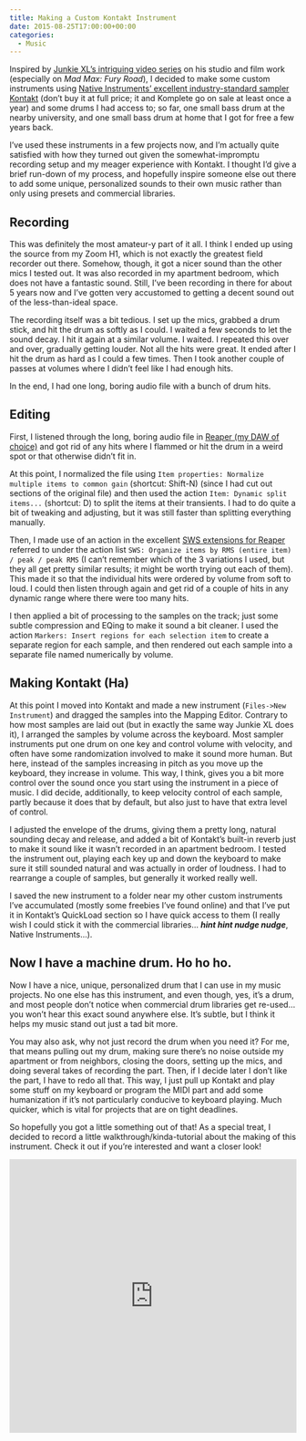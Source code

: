 ```yaml
---
title: Making a Custom Kontakt Instrument
date: 2015-08-25T17:00:00+00:00
categories:
  - Music
---
```

<p>Inspired by <a href="https://www.youtube.com/watch?v=MFHIBo3d4Rw">Junkie XL’s intriguing video series</a> on his studio and film work (especially on <em>Mad Max: Fury Road</em>), I decided to make some custom instruments using <a href="http://www.native-instruments.com/en/products/komplete/samplers/kontakt-5/">Native Instruments’ excellent industry-standard sampler Kontakt</a> (don’t buy it at full price; it and Komplete go on sale at least once a year) and some drums I had access to; so far, one small bass drum at the nearby university, and one small bass drum at home that I got for free a few years back.</p>
<!--more-->
<p>I’ve used these instruments in a few projects now, and I’m actually quite satisfied with how they turned out given the somewhat-impromptu recording setup and my meager experience with Kontakt. I thought I’d give a brief run-down of my process, and hopefully inspire someone else out there to add some unique, personalized sounds to their own music rather than only using presets and commercial libraries.</p>

<h2 id="recording">Recording</h2>

<p>This was definitely the most amateur-y part of it all. I think I ended up using the source from my Zoom H1, which is not exactly the greatest field recorder out there. Somehow, though, it got a nicer sound than the other mics I tested out. It was also recorded in my apartment bedroom, which does not have a fantastic sound. Still, I’ve been recording in there for about 5 years now and I’ve gotten very accustomed to getting a decent sound out of the less-than-ideal space.</p>

<p>The recording itself was a bit tedious. I set up the mics, grabbed a drum stick, and hit the drum as softly as I could. I waited a few seconds to let the sound decay. I hit it again at a similar volume. I waited. I repeated this over and over, gradually getting louder. Not all the hits were great. It ended after I hit the drum as hard as I could a few times. Then I took another couple of passes at volumes where I didn’t feel like I had enough hits.</p>

<p>In the end, I had one long, boring audio file with a bunch of drum hits.</p>

<h2 id="editing">Editing</h2>

<p>First, I listened through the long, boring audio file in <a href="http://www.reaper.fm">Reaper (my DAW of choice)</a> and got rid of any hits where I flammed or hit the drum in a weird spot or that otherwise didn’t fit in.</p>

<p>At this point, I normalized the file using <code class="highlighter-rouge">Item properties: Normalize multiple items to common gain</code> (shortcut: Shift-N) (since I had cut out sections of the original file) and then used the action <code class="highlighter-rouge">Item: Dynamic split items...</code> (shortcut: D) to split the items at their transients. I had to do quite a bit of tweaking and adjusting, but it was still faster than splitting everything manually.</p>

<p>Then, I made use of an action in the excellent <a href="http://sws.mj-s.com/">SWS extensions for Reaper</a> referred to under the action list <code class="highlighter-rouge">SWS: Organize items by RMS (entire item) / peak / peak RMS</code> (I can’t remember which of the 3 variations I used, but they all get pretty similar results; it might be worth trying out each of them). This made it so that the individual hits were ordered by volume from soft to loud. I could then listen through again and get rid of a couple of hits in any dynamic range where there were too many hits.</p>

<p>I then applied a bit of processing to the samples on the track; just some subtle compression and EQing to make it sound a bit cleaner. I used the action <code class="highlighter-rouge">Markers: Insert regions for each selection item</code> to create a separate region for each sample, and then rendered out each sample into a separate file named numerically by volume.</p>

<h2 id="making-kontakt-ha">Making Kontakt (Ha)</h2>

<p>At this point I moved into Kontakt and made a new instrument (<code class="highlighter-rouge">Files-&gt;New Instrument</code>) and dragged the samples into the Mapping Editor. Contrary to how most samples are laid out (but in exactly the same way Junkie XL does it), I arranged the samples by volume across the keyboard. Most sampler instruments put one drum on one key and control volume with velocity, and often have some randomization involved to make it sound more human. But here, instead of the samples increasing in pitch as you move up the keyboard, they increase in volume. This way, I think, gives you a bit more control over the sound once you start using the instrument in a piece of music. I did decide, additionally, to keep velocity control of each sample, partly because it does that by default, but also just to have that extra level of control.</p>

<p>I adjusted the envelope of the drums, giving them a pretty long, natural sounding decay and release, and added a bit of Kontakt’s built-in reverb just to make it sound like it wasn’t recorded in an apartment bedroom. I tested the instrument out, playing each key up and down the keyboard to make sure it still sounded natural and was actually in order of loudness. I had to rearrange a couple of samples, but generally it worked really well.</p>

<p>I saved the new instrument to a folder near my other custom instruments I’ve accumulated (mostly some freebies I’ve found online) and that I’ve put it in Kontakt’s QuickLoad section so I have quick access to them (I really wish I could stick it with the commercial libraries… <strong><em>hint hint nudge nudge</em></strong>, Native Instruments…).</p>

<h2 id="now-i-have-a-machine-drum-ho-ho-ho">Now I have a machine drum. Ho ho ho.</h2>

<p>Now I have a nice, unique, personalized drum that I can use in my music projects. No one else has this instrument, and even though, yes, it’s a drum, and most people don’t notice when commercial drum libraries get re-used… you won’t hear this exact sound anywhere else. It’s subtle, but I think it helps my music stand out just a tad bit more.</p>

<p>You may also ask, why not just record the drum when you need it? For me, that means pulling out my drum, making sure there’s no noise outside my apartment or from neighbors, closing the doors, setting up the mics, and doing several takes of recording the part. Then, if I decide later I don’t like the part, I have to redo all that. This way, I just pull up Kontakt and play some stuff on my keyboard or program the MIDI part and add some humanization if it’s not particularly conducive to keyboard playing. Much quicker, which is vital for projects that are on tight deadlines.</p>

<p>So hopefully you got a little something out of that! As a special treat, I decided to record a little walkthrough/kinda-tutorial about the making of this instrument. Check it out if you’re interested and want a closer look!</p>

<iframe width="100%" height="480" src="https://www.youtube.com/embed/-c6fZ_vaur4" frameborder="0" allowfullscreen=""></iframe>
